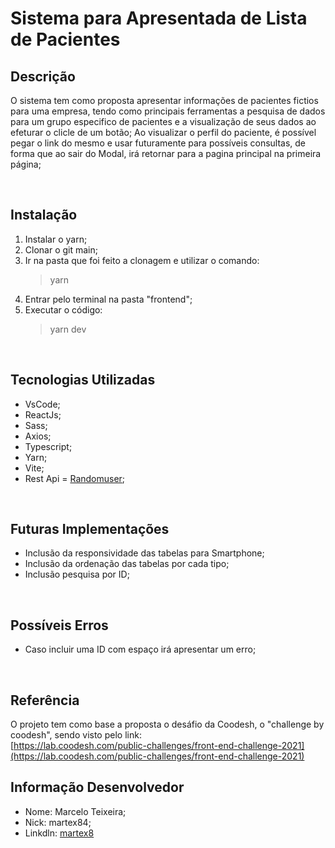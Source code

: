 # Sistema para Apresentada de Lista de Pacientes

## Descrição
O sistema tem como proposta apresentar informações de pacientes fictios para uma empresa, tendo como principais ferramentas a pesquisa de dados para um grupo especifico de pacientes e a visualização de seus dados ao efeturar o clicle de um botão;
Ao visualizar o perfil do paciente, é possível pegar o link do mesmo e usar futuramente para possíveis consultas, de forma que ao sair do Modal, irá retornar para a pagina principal na primeira página;

</br>

## Instalação
1. Instalar o yarn;
2. Clonar o git main;
3. Ir na pasta que foi feito a clonagem e utilizar o comando:
    > yarn
4. Entrar pelo terminal na pasta "frontend";
5. Executar o código:
    > yarn dev

</br>

## Tecnologias Utilizadas
- VsCode;
- ReactJs;
- Sass;
- Axios;
- Typescript;
- Yarn;
- Vite;
- Rest Api = [Randomuser](https://randomuser.me/documentation);

</br>

## Futuras Implementações
- Inclusão da responsividade das tabelas para Smartphone;
- Inclusão da ordenação das tabelas por cada tipo;
- Inclusão pesquisa por ID;

</br>

## Possíveis Erros
- Caso incluir uma ID com espaço irá apresentar um erro;

</br>

## Referência
O projeto tem como base a proposta o desáfio da Coodesh, o "challenge by coodesh", sendo visto pelo link:</br>
[https://lab.coodesh.com/public-challenges/front-end-challenge-2021](https://lab.coodesh.com/public-challenges/front-end-challenge-2021)

## Informação Desenvolvedor
- Nome: Marcelo Teixeira;
- Nick: martex84;
- Linkdln: [martex8](https://www.linkedin.com/in/martex8/)